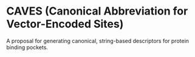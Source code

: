 # CAVES (Canonical Abbreviation for Vector-Encoded Sites)
A proposal for generating canonical, string-based descriptors for protein binding pockets.

